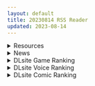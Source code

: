 ```yaml
---
layout: default
title: 20230814 RSS Reader
updated: 2023-08-14
---
```


<details class='content-parent'>
<summary>
Resources
</summary>
<details class='content-child'>
<summary>
<span class='rss-title'> (C102) [Horizontal World (またのんき▼)] ラブ・イット・ワン (ブルーアーカイブ) [DL版] </span> <a class='rss-link' href='https://gmgard.com/gm123324' target='_blank'>&nbsp;</a>
<div class='rss-published'> 🕛 20230813 16:39:14</div>
</summary>
<img src="https://static.gmgard.us/Images/upload/98542140039145231.jpg" /><br /><p>第三本好书</p>
</details>
<details class='content-child'>
<summary>
<span class='rss-title'> [自购][合集][Grinp (ねことうふ)]お兄ちゃんはおしまい!24-26+番外 (全年龄) </span> <a class='rss-link' href='https://gmgard.com/gm123322' target='_blank'>&nbsp;</a>
<div class='rss-published'> 🕛 20230813 15:47:39</div>
</summary>
<img src="https://static.gmgard.us/Images/upload/66763132319005823.jpg" /><br /><p>本合集为本篇24-26并附带了番外篇[おにまい副読本 みはりの研究室]，前部分及之前的ex看底部传送门</p>
</details>
<details class='content-child'>
<summary>
<span class='rss-title'> [自购][合集][あめじすとダークネス (エロッチ)]DL在售本子合集 X 6 </span> <a class='rss-link' href='https://gmgard.com/gm123323' target='_blank'>&nbsp;</a>
<div class='rss-published'> 🕛 20230813 15:46:59</div>
</summary>
<img src="https://static.gmgard.us/Images/upload/60996132338453242.jpg" /><br /><p>本合集包含：</p>
</details>
<details class='content-child'>
<summary>
<span class='rss-title'> [官方中字][RJ01062825][しーぶるそふと]バレないように裸コートで露出するセレカさん[PC] </span> <a class='rss-link' href='https://gmgard.com/gm123321' target='_blank'>&nbsp;</a>
<div class='rss-published'> 🕛 20230813 15:16:12</div>
</summary>
<img src="https://static.gmgard.us/Images/upload/21129132247040439.jpg" /><br /><p>8月10日新作</p>
</details>
<details class='content-child'>
<summary>
<span class='rss-title'> [P站ID=13310][ウシハシル]PIXIV FANBOX  图包合集(截止至2022年9月)[1.3G] </span> <a class='rss-link' href='https://gmgard.com/gm123316' target='_blank'>&nbsp;</a>
<div class='rss-published'> 🕛 20230813 13:06:47</div>
</summary>
<img src="https://static.gmgard.us/Images/upload/77340131929586217.jpg" /><br /><p>HELLO，绅士们，之前投稿大部分都是游戏，这次就换一下口味呢。</p>
</details>
<details class='content-child'>
<summary>
<span class='rss-title'> [boki官中][RJ410793][uchu]样本冒险 さんぷるあどべんちゃあ V2.1.1[PC+安卓] </span> <a class='rss-link' href='https://gmgard.com/gm123315' target='_blank'>&nbsp;</a>
<div class='rss-published'> 🕛 20230813 13:06:45</div>
</summary>
<img src="https://static.gmgard.us/Images/upload/20772131922573486.jpg" /><br /><p>落書きイラストミニアドベンチャーゲーム

タイトル通りのサンプルゲームです。
依頼されて作ったシステムを許可をもらってポートフォリオのために落書きイラストでミニゲームとして作ったもの(/・ω・)/

某野球ゲームの育成アドベンチャー風でHなシナリオを楽しむゲームです(/・ω・)/

▽内容
・メインの女の子3人+α
・HCG14種+差分が各2枚以上で50枚ぐらい
・モノクロ
・陰毛の切替あり
・ボ</p>
</details>
<details class='content-child'>
<summary>
<span class='rss-title'> (C102)[厚木で5時]便女学園2[DL版] </span> <a class='rss-link' href='https://gmgard.com/gm123309' target='_blank'>&nbsp;</a>
<div class='rss-published'> 🕛 20230813 13:05:53</div>
</summary>
<img src="https://static.gmgard.us/Images/upload/21151130152538312.jpg" /><br /><p>自购的 做了很久的伸手党 这次也回报一下大家 但是有点短看的不过瘾没1的爽</p>
</details>
<details class='content-child'>
<summary>
<span class='rss-title'> (合集)[漫游字幕组] 机动战士高达UC RE:0096 [01-22话][BDrip][简中外挂字幕&日英双语音轨][1080P][MKV] </span> <a class='rss-link' href='https://gmgard.com/gm123319' target='_blank'>&nbsp;</a>
<div class='rss-published'> 🕛 20230813 12:46:01</div>
</summary>
<img src="https://static.gmgard.us/Images/upload/93921132046017527.jpg" /><br /><p>BDrip洗版，可以重温看看高达独角兽的英配，别有一番风味。</p>
</details>
<details class='content-child'>
<summary>
<span class='rss-title'> [无修正][未知字幕组][ピンクパイナップル]  臭作 ~liberty~1+2 </span> <a class='rss-link' href='https://gmgard.com/gm123318' target='_blank'>&nbsp;</a>
<div class='rss-published'> 🕛 20230813 12:04:48</div>
</summary>
<img src="https://iili.io/HD10USR.gif" /><br /><p>liberty版 三部齐了</p>
</details>
<details class='content-child'>
<summary>
<span class='rss-title'> [欶澜汉化组][情緒不安定 (ereere)] びしょ濡れユウカと汗だくえっち(与湿身的优香汗流浃背地做爱)(ブルーアーカイブ) [DL版] </span> <a class='rss-link' href='https://gmgard.com/gm123317' target='_blank'>&nbsp;</a>
<div class='rss-published'> 🕛 20230813 12:02:47</div>
</summary>
<img src="https://static.gmgard.us/Images/upload/69360132002476768.jpg" /><br /><p>优香和老师的纯爱本</p>
</details>
<details class='content-child'>
<summary>
<span class='rss-title'> 【新汉化作品】 [原创] [BABEL] 帰宅少女の誘い方 / 诱拐少女回家的方法 [129M] [百度] </span> <a class='rss-link' href='https://www.east-plus.net/read.php?tid=1913978' target='_blank'>&nbsp;</a>
<div class='rss-published'> 🕛 20230813 11:41:42</div>
</summary>
<img src='https://img.dlsite.jp/modpub/images2/work/doujin/RJ129000/RJ128539_img_main.webp'/>
[font=楷体_gb2312]
诱骗少女回家的方法 galgame频道汉化

[/font][font=楷体_gb2312]讲述了某大学生暑假在公园吃零食，偶遇18岁小O生，用零食与动画片诱拐回家，最 ..
</details>
<details class='content-child'>
<summary>
<span class='rss-title'> [GPT机翻][RJ398181][スタジオポーク][久住]昼下がり、欲求不満な人妻たちは… ~牝堕ち・危険日種付け・交尾狂い~ </span> <a class='rss-link' href='https://gmgard.com/gm123311' target='_blank'>&nbsp;</a>
<div class='rss-published'> 🕛 20230813 10:27:24</div>
</summary>
<img src="https://static.gmgard.us/Images/upload/98525131209246837.jpg" /><br /><p>スタジオポーク的经典的隔壁人妻堕落模式。</p>
</details>
<details class='content-child'>
<summary>
<span class='rss-title'> [黑猫汉化][RJ415272][ORCSOFT]姦禁病棟 ~巨乳痴女ナースの入淫看護記録~[PC+安卓] </span> <a class='rss-link' href='https://gmgard.com/gm123314' target='_blank'>&nbsp;</a>
<div class='rss-published'> 🕛 20230813 10:23:38</div>
</summary>
<img src="https://static.gmgard.us/Images/upload/35682131457557538.jpg" /><br /><p>今天给大家带来一款新汉化的游戏</p>
</details>
<details class='content-child'>
<summary>
<span class='rss-title'> [机翻][RJ335221][暗い夜] アルフィミアの塔 </span> <a class='rss-link' href='https://gmgard.com/gm123312' target='_blank'>&nbsp;</a>
<div class='rss-published'> 🕛 20230813 10:19:04</div>
</summary>
<img src="https://static.gmgard.us/Images/upload/21121131311294233.jpg" /><br /><p>最喜欢的M系游戏！动态CG！非常非常涩的文本！以及较好的游戏性！</p>
</details>
<details class='content-child'>
<summary>
<span class='rss-title'> [R18资源相关][悬赏金额:1000]求一个[RJ335221][暗い夜] アルフィミアの塔 的V3.4日语原版游戏 </span> <a class='rss-link' href='https://gmgard.com/gm123302' target='_blank'>&nbsp;</a>
<div class='rss-published'> 🕛 20230813 10:18:17</div>
</summary>
<img src="https://static.gmgard.us/Images/upload/21172121707204506.jpg" /><br /><p>最好是度盘
下了几个流传的所谓精翻，质量真不如用MTool的AI翻译。</p>
</details>

</details>
<details class='content-parent'>
<summary>
News
</summary>

</details>
<details class='content-parent'>
<summary>
DLsite Game Ranking
</summary>
<details class='content-child'>
<summary>
<span class='rss-title'> 護身術道場 秘密のNTRレッスン -葵編- [WAKUWAKU] </span> <a class='rss-link' href='https://www.dlsite.com/maniax/work/=/product_id/RJ01083821.html' target='_blank'>&nbsp;</a>
<div class='rss-published'> 🕛 20230814 13:08:40</div>
</summary>
<img src ="http://img.dlsite.jp/modpub/images2/work/doujin/RJ01084000/RJ01083821_img_main.jpg"/><br/>護身術道場 秘密のNTRレッスンのDLCをプレイする為には、別途ゲーム本体が必要です。山神の娘である葵ちゃんと主人公のストーリーを描いています。
</details>
<details class='content-child'>
<summary>
<span class='rss-title'> バレないように裸コートで露出するセレカさん [しーぶるそふと] </span> <a class='rss-link' href='https://www.dlsite.com/maniax/work/=/product_id/RJ01062825.html' target='_blank'>&nbsp;</a>
<div class='rss-published'> 🕛 20230814 13:08:40</div>
</summary>
<img src ="http://img.dlsite.jp/modpub/images2/work/doujin/RJ01063000/RJ01062825_img_main.jpg"/><br/>過激な露出がしたい vs 過激なほどバレやすくなる! あなたはバレない? ドキドキ感異常! 新感覚の3Dステルス露出アクションゲーム
</details>
<details class='content-child'>
<summary>
<span class='rss-title'> Ruled by Rule ～規則支配～ [KineticDog] </span> <a class='rss-link' href='https://www.dlsite.com/maniax/work/=/product_id/RJ01073903.html' target='_blank'>&nbsp;</a>
<div class='rss-published'> 🕛 20230814 13:08:40</div>
</summary>
<img src ="http://img.dlsite.jp/modpub/images2/work/doujin/RJ01074000/RJ01073903_img_main.jpg"/><br/>強姦や催眠洗脳のエッチ要素を主に、戦闘も含むRPGです。エッチな内容は戦闘部分に重点を置いており、戦闘敗北CGを待つことはなくエロ演出はすべて戦闘シーンで行われます。
</details>
<details class='content-child'>
<summary>
<span class='rss-title'> 満車率300% 弐:Append.2 ハコヅメ連結ぱっち [ベルゼブブ] </span> <a class='rss-link' href='https://www.dlsite.com/maniax/work/=/product_id/RJ01026171.html' target='_blank'>&nbsp;</a>
<div class='rss-published'> 🕛 20230814 13:08:40</div>
</summary>
<img src ="http://img.dlsite.jp/modpub/images2/work/doujin/RJ01027000/RJ01026171_img_main.jpg"/><br/>満車率300%弐のアップグレードデータです。
</details>
<details class='content-child'>
<summary>
<span class='rss-title'> 護身術道場 秘密のNTRレッスン [WAKUWAKU] </span> <a class='rss-link' href='https://www.dlsite.com/maniax/work/=/product_id/RJ01053661.html' target='_blank'>&nbsp;</a>
<div class='rss-published'> 🕛 20230814 13:08:40</div>
</summary>
<img src ="http://img.dlsite.jp/modpub/images2/work/doujin/RJ01054000/RJ01053661_img_main.jpg"/><br/>これはシミュレーション系のエロゲーで、ユーモアな要素が盛り込まれています。
</details>

</details>
<details class='content-parent'>
<summary>
DLsite Voice Ranking
</summary>
<details class='content-child'>
<summary>
<span class='rss-title'> 【添い寝えっち】甘やかし上手で癒してくれる同棲お姉ちゃん。【癒しおま◯こ】 [桃色みんと] </span> <a class='rss-link' href='https://www.dlsite.com/maniax/work/=/product_id/RJ01065779.html' target='_blank'>&nbsp;</a>
<div class='rss-published'> 🕛 20230814 13:08:43</div>
</summary>
<img src ="http://img.dlsite.jp/modpub/images2/work/doujin/RJ01066000/RJ01065779_img_main.jpg"/><br/>貴方を溺愛して止まないエッチなお姉ちゃんに密着され、ひたすら甘やかし添い寝で囁きおま◯こをされたい…。「君だけの甘トロ溺愛おまんこで...おかしくなっちゃえ...♪」甘えん坊の貴方を小さい頃からお世話してくれるドスケベなお姉ちゃん。大きなおっぱいに包まれる贅沢なぬくぬくオマ◯コ性活を始めてみませんか?
</details>
<details class='content-child'>
<summary>
<span class='rss-title'> 小穴按摩・特别之夜 [青春×フェティシズム] </span> <a class='rss-link' href='https://www.dlsite.com/maniax/work/=/product_id/RJ01078989.html' target='_blank'>&nbsp;</a>
<div class='rss-published'> 🕛 20230814 13:08:43</div>
</summary>
<img src ="http://img.dlsite.jp/modpub/images2/work/doujin/RJ01079000/RJ01078989_img_main.jpg"/><br/>青春岁月,没有又如何。但仅限今晚也好,请过上充满欢乐甜美色色的一晚吧!仅限一晚的按摩师女主角们大集结♪为您献上极致色情的集锦型物语。成年人的青春,要体验一下看看吗?
</details>
<details class='content-child'>
<summary>
<span class='rss-title'> 異世界娘のデリヘル嬢～当店人気No.1がご主人様の精液を空っぽになるまで搾り尽くします～ [ファウナス] </span> <a class='rss-link' href='https://www.dlsite.com/maniax/work/=/product_id/RJ393858.html' target='_blank'>&nbsp;</a>
<div class='rss-published'> 🕛 20230814 13:08:43</div>
</summary>
<img src ="http://img.dlsite.jp/modpub/images2/work/doujin/RJ394000/RJ393858_img_main.jpg"/><br/>在籍する女の子が全員、異世界からやってきた美少女だというデリヘル店。 どうやら彼女たちにとって、精液は魔力の源であるらしい
</details>
<details class='content-child'>
<summary>
<span class='rss-title'> 真实恋爱小穴按摩 [青春×フェティシズム] </span> <a class='rss-link' href='https://www.dlsite.com/maniax/work/=/product_id/RJ359128.html' target='_blank'>&nbsp;</a>
<div class='rss-published'> 🕛 20230814 13:08:43</div>
</summary>
<img src ="http://img.dlsite.jp/modpub/images2/work/doujin/RJ360000/RJ359128_img_main.jpg"/><br/>青春岁月、没有又如何。「真实恋爱小穴按摩」是专为各位收听了小穴委员系列后、内心充满许多感慨的成年人听众专门奉上的、专为「当下」的您带来幸福的作品。
</details>
<details class='content-child'>
<summary>
<span class='rss-title'> 小穴按摩・特別之夜 [青春×フェティシズム] </span> <a class='rss-link' href='https://www.dlsite.com/maniax/work/=/product_id/RJ01078993.html' target='_blank'>&nbsp;</a>
<div class='rss-published'> 🕛 20230814 13:08:43</div>
</summary>
<img src ="http://img.dlsite.jp/modpub/images2/work/doujin/RJ01079000/RJ01078993_img_main.jpg"/><br/>青春歲月,沒有又如何。但僅限今晚也好,請過上充滿歡樂甜美色色的一晚吧!僅限一晚的按摩師女主角們大集結♪為您獻上極致色情的合集型物語。成年人的青春,要體驗一下看看嗎?
</details>

</details>
<details class='content-parent'>
<summary>
DLsite Comic Ranking
</summary>
<details class='content-child'>
<summary>
<span class='rss-title'> 夏のヤリなおし4 [水蓮の宿] </span> <a class='rss-link' href='https://www.dlsite.com/maniax/work/=/product_id/RJ01073324.html' target='_blank'>&nbsp;</a>
<div class='rss-published'> 🕛 20230814 13:08:46</div>
</summary>
<img src ="http://img.dlsite.jp/modpub/images2/work/doujin/RJ01074000/RJ01073324_img_main.jpg"/><br/>夏×田舎×隣家の美人母×汗だくセックス  誰もが一度は夢想し求めたであろう 最高の‘夏’をサークル‘水蓮の宿’が描き出す  幼馴染の母(元教師)xかつての教え子
</details>
<details class='content-child'>
<summary>
<span class='rss-title'> Tempt & Throb [台北人] </span> <a class='rss-link' href='https://www.dlsite.com/maniax/work/=/product_id/RJ01083652.html' target='_blank'>&nbsp;</a>
<div class='rss-published'> 🕛 20230814 13:08:46</div>
</summary>
<img src ="http://img.dlsite.jp/modpub/images2/work/doujin/RJ01084000/RJ01083652_img_main.jpg"/><br/>気持ちと共に激しくなっていく二人の交わり 再続編
</details>
<details class='content-child'>
<summary>
<span class='rss-title'> ヒル○ャールの肉床～○兎の章～ [可老家] </span> <a class='rss-link' href='https://www.dlsite.com/maniax/work/=/product_id/RJ419718.html' target='_blank'>&nbsp;</a>
<div class='rss-published'> 🕛 20230814 13:08:46</div>
</summary>
<img src ="http://img.dlsite.jp/modpub/images2/work/doujin/RJ420000/RJ419718_img_main.jpg"/><br/>敗北したヒロインが魔物に捕まり、日々輪姦されて、やがて孕み袋肉奴隷に調教される話。
</details>
<details class='content-child'>
<summary>
<span class='rss-title'> 熱血女装少年ヒーローのキミがメンヘラ女にTSしてモブ♀戦闘員に堕ちる漫画 -邪淫TS洗脳 トランス・モブ・セントーインR- [やせうまロール] </span> <a class='rss-link' href='https://www.dlsite.com/maniax/work/=/product_id/RJ01075623.html' target='_blank'>&nbsp;</a>
<div class='rss-published'> 🕛 20230814 13:08:46</div>
</summary>
<img src ="http://img.dlsite.jp/modpub/images2/work/doujin/RJ01076000/RJ01075623_img_main.jpg"/><br/>ラバースーツのピッチリ少年ヒーローが、悪の組織で性依存のメンヘラ♀モブ戦闘員に悪堕ちTS!!前日譚同梱で前作読んでなくても楽しめます!トータル40P越え!
</details>
<details class='content-child'>
<summary>
<span class='rss-title'> 種付け孤○院 [トーティシェル] </span> <a class='rss-link' href='https://www.dlsite.com/maniax/work/=/product_id/RJ358126.html' target='_blank'>&nbsp;</a>
<div class='rss-published'> 🕛 20230814 13:08:46</div>
</summary>
<img src ="http://img.dlsite.jp/modpub/images2/work/doujin/RJ359000/RJ358126_img_main.jpg"/><br/>少女、妊娠。
</details>

</details>
